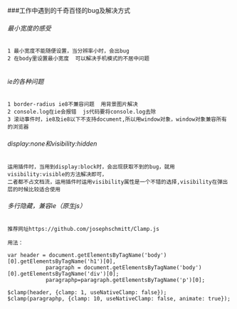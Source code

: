 ###工作中遇到的千奇百怪的bug及解决方式

###### 最小宽度的感受

```
1 最小宽度不能随便设置，当分辨率小时，会出bug
2 在body里设置最小宽度  可以解决手机模式的不居中问题


```
###### ie的各种问题
```
1 border-radius ie8不兼容问题  用背景图片解决
2 console.log在ie会报错  js代码要将console.log去除
3 滚动事件时，ie8及ie8以下不支持document,所以用window对象，window对象兼容所有的浏览器
```

###### display:none和visibility:hidden
```
运用插件时，当用到display:block时，会出现获取不到的bug，就用visibility:visible的方法解决即可，
二者都不占文档流，运用插件时运用visibility属性是一个不错的选择,visibility在弹出层的时候比较适合使用
```

###### 多行隐藏，兼容ie（原生js）
```
推荐网址https://github.com/josephschmitt/Clamp.js

用法：

var header = document.getElementsByTagName('body')[0].getElementsByTagName('h1')[0],
            paragraph = document.getElementsByTagName('body')[0].getElementsByTagName('div')[0];
            paragraphp=paragraph.getElementsByTagName('p')[0];
            
$clamp(header, {clamp: 1, useNativeClamp: false});
$clamp(paragraphp, {clamp: 10, useNativeClamp: false, animate: true});
```
